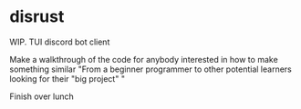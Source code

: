 # disrust
WIP. TUI discord bot client

Make a walkthrough of the code for anybody interested in how to make something similar
"From a beginner programmer to other potential learners looking for their "big project" "

Finish over lunch
